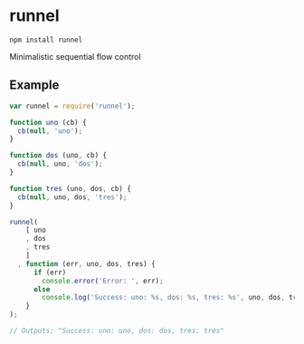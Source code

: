 # runnel

`npm install runnel`

Minimalistic sequential flow control

## Example

```javascript
var runnel = require('runnel');

function uno (cb) {
  cb(null, 'uno');
}

function dos (uno, cb) {
  cb(null, uno, 'dos');
}

function tres (uno, dos, cb) {
  cb(null, uno, dos, 'tres');
}

runnel(
    [ uno
    , dos
    , tres
    ]
  , function (err, uno, dos, tres) {
      if (err) 
        console.error('Error: ', err);
      else
        console.log('Success: uno: %s, dos: %s, tres: %s', uno, dos, tres);
    }
);

// Outputs: "Success: uno: uno, dos: dos, tres: tres"

```

